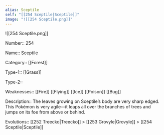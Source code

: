```yaml
---
alias: Sceptile
self: "[[254 Sceptile|Sceptile]]"
image: "![[254 Sceptile.png]]"
---
```


![[254 Sceptile.png]]


Number:: 254

Name:: Sceptile

Category:: [[Forest]]

Type-1:: [[Grass]]

Type-2:: 

Weaknesses:: [[Fire]] [[Flying]] [[Ice]] [[Poison]] [[Bug]]

Description:: The leaves growing on Sceptile’s body are very sharp edged. This Pokémon is very agile—it leaps all over the branches of trees and jumps on its foe from above or behind.

Evolutions:: [[252 Treecko|Treecko]] > [[253 Grovyle|Grovyle]] > [[254 Sceptile|Sceptile]]